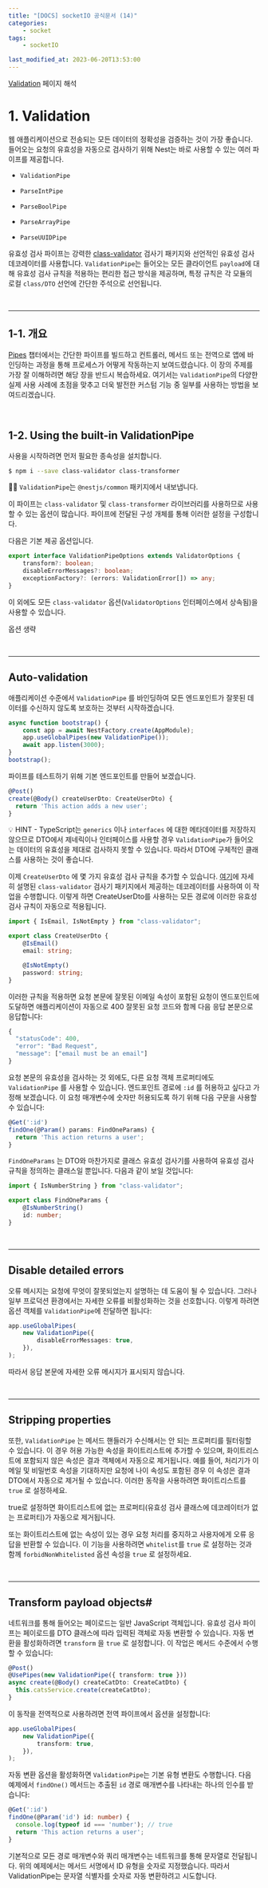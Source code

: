 ```yaml
---
title: "[DOCS] socketIO 공식문서 (14)"
categories:
    - socket
tags:
    - socketIO

last_modified_at: 2023-06-20T13:53:00
---
```


[Validation](https://docs.nestjs.com/techniques/validation) 페이지 해석

# 1. Validation

웹 애플리케이션으로 전송되는 모든 데이터의 정확성을 검증하는 것이 가장 좋습니다. 들어오는 요청의 유효성을 자동으로 검사하기 위해 Nest는 바로 사용할 수 있는 여러 파이프를 제공합니다.

-   `ValidationPipe`

-   `ParseIntPipe`
-   `ParseBoolPipe`
-   `ParseArrayPipe`
-   `ParseUUIDPipe`

유효성 검사 파이프는 강력한 [class-validator](https://github.com/typestack/class-validator) 검사기 패키지와 선언적인 유효성 검사 데코레이터를 사용합니다. `ValidationPipe`는 들어오는 모든 클라이언트 `payload`에 대해 유효성 검사 규칙을 적용하는 편리한 접근 방식을 제공하며, 특정 규칙은 각 모듈의 로컬 `class/DTO` 선언에 간단한 주석으로 선언됩니다.

<br>

---

## 1-1. 개요

[Pipes](https://docs.nestjs.com/pipes) 챕터에서는 간단한 파이프를 빌드하고 컨트롤러, 메서드 또는 전역으로 앱에 바인딩하는 과정을 통해 프로세스가 어떻게 작동하는지 보여드렸습니다. 이 장의 주제를 가장 잘 이해하려면 해당 장을 반드시 복습하세요. 여기서는 `ValidationPipe`의 다양한 실제 사용 사례에 초점을 맞추고 더욱 발전한 커스텀 기능 중 일부를 사용하는 방법을 보여드리겠습니다.

<br>

## 1-2. Using the built-in ValidationPipe

사용을 시작하려면 먼저 필요한 종속성을 설치합니다.

```sh
$ npm i --save class-validator class-transformer
```

☝🏻 `ValidationPipe`는 `@nestjs/common` 패키지에서 내보냅니다.

이 파이프는 `class-validator` 및 `class-transformer` 라이브러리를 사용하므로 사용할 수 있는 옵션이 많습니다. 파이프에 전달된 구성 개체를 통해 이러한 설정을 구성합니다.

다음은 기본 제공 옵션입니다.

```ts
export interface ValidationPipeOptions extends ValidatorOptions {
    transform?: boolean;
    disableErrorMessages?: boolean;
    exceptionFactory?: (errors: ValidationError[]) => any;
}
```

이 외에도 모든 `class-validator` 옵션(`ValidatorOptions` 인터페이스에서 상속됨)을 사용할 수 있습니다.

옵션 생략

<br>

---

## Auto-validation

애플리케이션 수준에서 `ValidationPipe` 를 바인딩하여 모든 엔드포인트가 잘못된 데이터를 수신하지 않도록 보호하는 것부터 시작하겠습니다.

```ts
async function bootstrap() {
    const app = await NestFactory.create(AppModule);
    app.useGlobalPipes(new ValidationPipe());
    await app.listen(3000);
}
bootstrap();
```

파이프를 테스트하기 위해 기본 엔드포인트를 만들어 보겠습니다.

```ts
@Post()
create(@Body() createUserDto: CreateUserDto) {
  return 'This action adds a new user';
}
```

💡 HINT - TypeScript는 `generics` 이나 `interfaces` 에 대한 메타데이터를 저장하지 않으므로 DTO에서 제네릭이나 인터페이스를 사용할 경우 `ValidationPipe`가 들어오는 데이터의 유효성을 제대로 검사하지 못할 수 있습니다. 따라서 DTO에 구체적인 클래스를 사용하는 것이 좋습니다.

이제 `CreateUserDto` 에 몇 가지 유효성 검사 규칙을 추가할 수 있습니다. [여기](https://github.com/typestack/class-validator#validation-decorators)에 자세히 설명된 `class-validator` 검사기 패키지에서 제공하는 데코레이터를 사용하여 이 작업을 수행합니다. 이렇게 하면 CreateUserDto를 사용하는 모든 경로에 이러한 유효성 검사 규칙이 자동으로 적용됩니다.

```ts
import { IsEmail, IsNotEmpty } from "class-validator";

export class CreateUserDto {
    @IsEmail()
    email: string;

    @IsNotEmpty()
    password: string;
}
```

이러한 규칙을 적용하면 요청 본문에 잘못된 이메일 속성이 포함된 요청이 엔드포인트에 도달하면 애플리케이션이 자동으로 400 잘못된 요청 코드와 함께 다음 응답 본문으로 응답합니다:

```ts
{
  "statusCode": 400,
  "error": "Bad Request",
  "message": ["email must be an email"]
}
```

요청 본문의 유효성을 검사하는 것 외에도, 다른 요청 객체 프로퍼티에도 `ValidationPipe` 를 사용할 수 있습니다. 엔드포인트 경로에 `:id` 를 허용하고 싶다고 가정해 보겠습니다. 이 요청 매개변수에 숫자만 허용되도록 하기 위해 다음 구문을 사용할 수 있습니다:

```ts
@Get(':id')
findOne(@Param() params: FindOneParams) {
  return 'This action returns a user';
}
```

`FindOneParams` 는 DTO와 마찬가지로 클래스 유효성 검사기를 사용하여 유효성 검사 규칙을 정의하는 클래스일 뿐입니다. 다음과 같이 보일 것입니다:

```ts
import { IsNumberString } from "class-validator";

export class FindOneParams {
    @IsNumberString()
    id: number;
}
```

<br>

---

## Disable detailed errors

오류 메시지는 요청에 무엇이 잘못되었는지 설명하는 데 도움이 될 수 있습니다. 그러나 일부 프로덕션 환경에서는 자세한 오류를 비활성화하는 것을 선호합니다. 이렇게 하려면 옵션 객체를 `ValidationPipe`에 전달하면 됩니다:

```ts
app.useGlobalPipes(
    new ValidationPipe({
        disableErrorMessages: true,
    }),
);
```

따라서 응답 본문에 자세한 오류 메시지가 표시되지 않습니다.

<br>

---

## Stripping properties

또한, `ValidationPipe` 는 메서드 핸들러가 수신해서는 안 되는 프로퍼티를 필터링할 수 있습니다. 이 경우 허용 가능한 속성을 화이트리스트에 추가할 수 있으며, 화이트리스트에 포함되지 않은 속성은 결과 객체에서 자동으로 제거됩니다. 예를 들어, 처리기가 이메일 및 비밀번호 속성을 기대하지만 요청에 나이 속성도 포함된 경우 이 속성은 결과 DTO에서 자동으로 제거될 수 있습니다. 이러한 동작을 사용하려면 화이트리스트를 `true` 로 설정하세요.

true로 설정하면 화이트리스트에 없는 프로퍼티(유효성 검사 클래스에 데코레이터가 없는 프로퍼티)가 자동으로 제거됩니다.

또는 화이트리스트에 없는 속성이 있는 경우 요청 처리를 중지하고 사용자에게 오류 응답을 반환할 수 있습니다. 이 기능을 사용하려면 `whitelist`를 `true` 로 설정하는 것과 함께 `forbidNonWhitelisted` 옵션 속성을 `true` 로 설정하세요.

<br>

---

## Transform payload objects#

네트워크를 통해 들어오는 페이로드는 일반 JavaScript 객체입니다. 유효성 검사 파이프는 페이로드를 DTO 클래스에 따라 입력된 객체로 자동 변환할 수 있습니다. 자동 변환을 활성화하려면 `transform` 을 `true` 로 설정합니다. 이 작업은 메서드 수준에서 수행할 수 있습니다:

```ts
@Post()
@UsePipes(new ValidationPipe({ transform: true }))
async create(@Body() createCatDto: CreateCatDto) {
  this.catsService.create(createCatDto);
}
```

이 동작을 전역적으로 사용하려면 전역 파이프에서 옵션을 설정합니다:

```ts
app.useGlobalPipes(
    new ValidationPipe({
        transform: true,
    }),
);
```

자동 변환 옵션을 활성화하면 `ValidationPipe`는 기본 유형 변환도 수행합니다. 다음 예제에서 `findOne()` 메서드는 추출된 `id` 경로 매개변수를 나타내는 하나의 인수를 받습니다:

```ts
@Get(':id')
findOne(@Param('id') id: number) {
  console.log(typeof id === 'number'); // true
  return 'This action returns a user';
}
```

기본적으로 모든 경로 매개변수와 쿼리 매개변수는 네트워크를 통해 문자열로 전달됩니다. 위의 예제에서는 메서드 서명에서 ID 유형을 숫자로 지정했습니다. 따라서 ValidationPipe는 문자열 식별자를 숫자로 자동 변환하려고 시도합니다.
